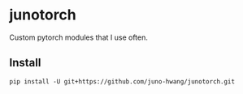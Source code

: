 # junotorch
Custom pytorch modules that I use often.

## Install

```
pip install -U git+https://github.com/juno-hwang/junotorch.git
```
